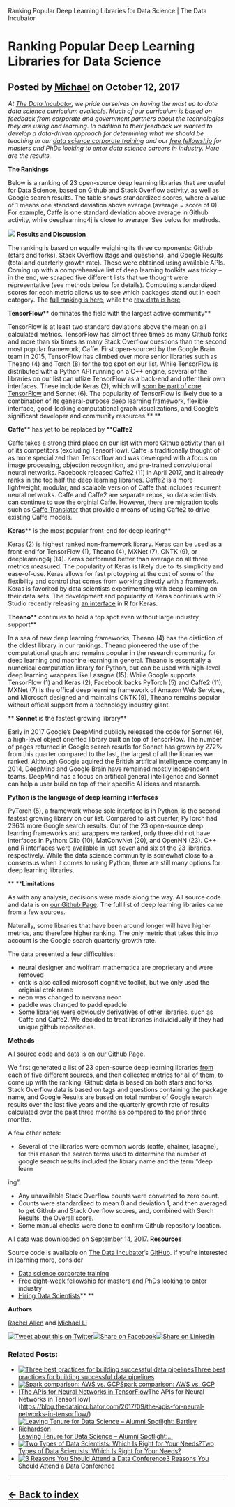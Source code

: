 Ranking Popular Deep Learning Libraries for Data Science | The Data Incubator

# Ranking Popular Deep Learning Libraries for Data Science

##  Posted by [Michael](http://www.thedataincubator.com/team.html#michael) on October 12, 2017

*At [The Data Incubator](https://www.thedataincubator.com/), we pride ourselves on having the most up to date data science curriculum available. Much of our curriculum is based on feedback from corporate and government partners about the technologies they are using and learning. In addition to their feedback we wanted to develop a data-driven approach for determining what we should be teaching in our [data science corporate training](https://www.thedataincubator.com/training.html) and our [free fellowship](https://www.thedataincubator.com/fellowship.html) for masters and PhDs looking to enter data science careers in industry. Here are the results.*

**The Rankings**

Below is a ranking of 23 open-source deep learning libraries that are useful for Data Science, based on Github and Stack Overflow activity, as well as Google search results. The table shows standardized scores, where a value of 1 means one standard deviation above average (average = score of 0). For example, Caffe is one standard deviation above average in Github activity, while deeplearning4j is close to average. See below for methods.

![](../_resources/efa711b15a24c9c946bdc7e0e8f0929e.png)
**Results and Discussion**

The ranking is based on equally weighing its three components: Github (stars and forks), Stack Overflow (tags and questions), and Google Results (total and quarterly growth rate). These were obtained using available APIs. Coming up with a comprehensive list of deep learning toolkits was tricky – in the end, we scraped five different lists that we thought were representative (see methods below for details). Computing standardized scores for each metric allows us to see which packages stand out in each category. The [full ranking is here](https://github.com/thedataincubator/data-science-blogs/blob/master/output/DL_libraries_final_Rankings.csv), while the [raw data is here](https://github.com/thedataincubator/data-science-blogs/blob/master/output/deep_learning_data.csv).

**TensorFlow**** dominates the field with the largest active community**

TensorFlow is at least two standard deviations above the mean on all calculated metrics. TensorFlow has almost three times as many Github forks and more than six times as many Stack Overflow questions than the second most popular framework, Caffe. First open-sourced by the Google Brain team in 2015, TensorFlow has climbed over more senior libraries such as Theano (4) and Torch (8) for the top spot on our list. While TensorFlow is distributed with a Python API running on a C++ engine, several of the libraries on our list can utlize TensorFlow as a back-end and offer their own interfaces. These include Keras (2), which will [soon be part of core TensorFlow](https://twitter.com/fchollet/status/820746845068505088) and Sonnet (6). The popularity of TensorFlow is likely due to a combination of its general-purpose deep learning framework, flexible interface, good-looking computational graph visualizations, and Google’s significant developer and community resources.** **

**Caffe**** has yet to be replaced by ****Caffe2**

Caffe takes a strong third place on our list with more Github activity than all of its competitors (excluding TensorFlow). Caffe is traditionally thought of as more specialized than Tensorflow and was developed with a focus on image processing, objection recognition, and pre-trained convolutional neural networks. Facebook released Caffe2 (11) in April 2017, and it already ranks in the top half the deep learning libraries. Caffe2 is a more lightweight, modular, and scalable version of Caffe that includes recurrent neural networks. Caffe and Caffe2 are separate repos, so data scientists can continue to use the orginial Caffe. However, there are migration tools such as [Caffe Translator](https://github.com/caffe2/caffe2/blob/master/caffe2/python/caffe_translator.py) that provide a means of using Caffe2 to drive existing Caffe models.

**Keras**** is the most popular front-end for deep learing**

Keras (2) is highest ranked non-framework library. Keras can be used as a front-end for TensorFlow (1), Theano (4), MXNet (7), CNTK (9), or deeplearning4j (14). Keras performed better than average on all three metrics measured. The popularity of Keras is likely due to its simplicity and ease-of-use. Keras allows for fast protoyping at the cost of some of the flexibility and control that comes from working directly with a framework. Keras is favorited by data scientists experimenting with deep learning on their data sets. The development and popularity of Keras continues with R Studio recently releasing [an interface](https://keras.rstudio.com/) in R for Keras.

**Theano**** continues to hold a top spot even without large industry support**

In a sea of new deep learning frameworks, Theano (4) has the distiction of the oldest library in our rankings. Theano pioneered the use of the computational graph and remains popular in the research community for deep learning and machine learning in general. Theano is essentially a numerical computation library for Python, but can be used with high-level deep learning wrappers like Lasagne (15). While Google supports TensorFlow (1) and Keras (2), Facebook backs PyTorch (5) and Caffe2 (11), MXNet (7) is the offical deep learning framework of Amazon Web Services, and Microsoft designed and maintains CNTK (9), Theano remains popular without offical support from a technology industry giant.

** ****Sonnet**** is the fastest growing library**

Early in 2017 Google’s DeepMind publicly released the code for Sonnet (6), a high-level object oriented library built on top of TensorFlow. The number of pages returned in Google search resutls for Sonnet has grown by 272% from this quarter compared to the last, the largest of all the libraries we ranked. Although Google aquired the British artifical intelligence company in 2014, DeepMind and Google Brain have remained mostly independent teams. DeepMind has a focus on artifical general intelligence and Sonnet can help a user build on top of their specific AI ideas and research.

**Python is the language of deep learning interfaces**

PyTorch (5), a framework whose sole interface is in Python, is the second fastest growing library on our list. Compared to last quarter, PyTorch had 236% more Google search results. Out of the 23 open-source deep learning frameworks and wrappers we ranked, only three did not have interfaces in Python: Dlib (10), MatConvNet (20), and OpenNN (23). C++ and R interfaces were available in just seven and six of the 23 libraries, respectively. While the data science community is somewhat close to a consensus when it comes to using Python, there are still many options for deep learning libraries.

** ****Limitations**

As with any analysis, decisions were made along the way. All source code and data is on [our Github Page](https://github.com/thedataincubator/data-science-blogs). The full list of deep learning libraries came from a few sources.

Naturally, some libraries that have been around longer will have higher metrics, and therefore higher ranking. The only metric that takes this into account is the Google search quarterly growth rate.

The data presented a few difficulties:

- neural designer and wolfram mathematica are proprietary and were removed
- cntk is also called microsoft cognitive toolkit, but we only used the originial ctnk name
- neon was changed to nervana neon
- paddle was changed to paddlepaddle
- Some libraries were obviously derivatives of other libraries, such as Caffe and Caffe2. We decided to treat libraries individidually if they had unique github repositories.

**Methods**

All source code and data is on [our Github Page](https://github.com/thedataincubator/data-science-blogs).

We first generated a list of 23 open-source deep learning libraries [from](https://svds.com/understanding-ai-toolkits/)  [each of](https://en.wikipedia.org/wiki/Comparison_of_deep_learning_software)  [five](https://www.packtpub.com/books/content/top-10-deep-learning-frameworks)  [different](https://twitter.com/fchollet/status/882995652233371648)  [sources](https://svds.com/wp-content/uploads/2017/02/Deep_learning_ratings_final-1024x563.png), and then collected metrics for all of them, to come up with the ranking. Github data is based on both stars and forks, Stack Overflow data is based on tags and questions containing the package name, and Google Results are based on total number of Google search results over the last five years and the quarterly growth rate of results calculated over the past three months as compared to the prior three months.

A few other notes:

- Several of the libraries were common words (caffe, chainer, lasagne), for this reason the search terms used to determine the number of google search results included the library name and the term “deep learn

ing”.

- Any unavailable Stack Overflow counts were converted to zero count.
- Counts were standardized to mean 0 and deviation 1, and then averaged to get Github and Stack Overflow scores, and, combined with Serch Results, the Overall score.
- Some manual checks were done to confirm Github repository location.

All data was downloaded on September 14, 2017.
**Resources**

Source code is available on [The Data Incubator](https://www.thedataincubator.com/)‘s [GitHub](https://github.com/thedataincubator/data-science-blogs/). If you’re interested in learning more, consider

- [Data science corporate training](https://www.thedataincubator.com/training.html)
- [Free eight-week fellowship](https://www.thedataincubator.com/fellowship.html) for masters and PhDs looking to enter industry
- [Hiring Data Scientists](https://www.thedataincubator.com/hiring.html)** **

**Authors**

[Rachel Allen](https://github.com/raykallen/) and [Michael Li](https://github.com/tianhuil/)

[![Tweet about this on Twitter](../_resources/0dcd15ec30f2d135af944ba4f2f2fbbb.png)](http://twitter.com/share?url=https://blog.thedataincubator.com/2017/10/ranking-popular-deep-learning-libraries-for-data-science/&text=Ranking+Popular+Deep+Learning+Libraries+for+Data+Science+)[![Share on Facebook](../_resources/04e82abb3a7010b023f28ec7018fa0f4.png)](http://www.facebook.com/sharer.php?u=https://blog.thedataincubator.com/2017/10/ranking-popular-deep-learning-libraries-for-data-science/)[![Share on LinkedIn](../_resources/98e415e64ef6e64662e6c3bba3001d06.png)](http://www.linkedin.com/shareArticle?mini=true&url=https://blog.thedataincubator.com/2017/10/ranking-popular-deep-learning-libraries-for-data-science/)

### Related Posts:

- [![Three best practices for building successful data pipelines](../_resources/a03c012de9ec43a23bd68c747510d269.png)Three best practices for building successful data pipelines](https://blog.thedataincubator.com/2015/09/three-best-practices-for-building-successful-data-pipelines/)
- [![Spark comparison: AWS vs. GCP](../_resources/e3f4f7ba3b87d4fe3457b3351d94fe20.jpg)Spark comparison: AWS vs. GCP](https://blog.thedataincubator.com/2016/09/spark-comparison-aws-vs-gcp/)
- [[The APIs for Neural Networks in TensorFlow](../_resources/c858fd4a8a2a69125f7b54baa7344bb5.bin)The APIs for Neural Networks in TensorFlow](https://blog.thedataincubator.com/2017/09/the-apis-for-neural-networks-in-tensorflow/)
- [![Leaving Tenure for Data Science – Alumni Spotlight: Bartley Richardson](../_resources/8859f5775db6a6f73b170c0bc46d15f0.jpg)Leaving Tenure for Data Science – Alumni Spotlight:…](https://blog.thedataincubator.com/2015/05/leaving-tenure-for-darpa-alumni-spotlight-bartley-richardson/)
- [![Two Types of Data Scientists: Which Is Right for Your Needs?](../_resources/c8710f42a490844601f7744970171826.png)Two Types of Data Scientists: Which Is Right for Your Needs?](https://blog.thedataincubator.com/2015/07/two-types-of-data-scientists-which-is-right-for-your-needs/)
- [![3 Reasons You Should Attend a Data Conference](../_resources/448e6a7308355c348fe9e1633ae5ccb1.jpg)3 Reasons You Should Attend a Data Conference](https://blog.thedataincubator.com/2016/10/3-reasons-you-should-attend-a-data-conference/)

* * *

##  [← Back to index](https://blog.thedataincubator.com/)